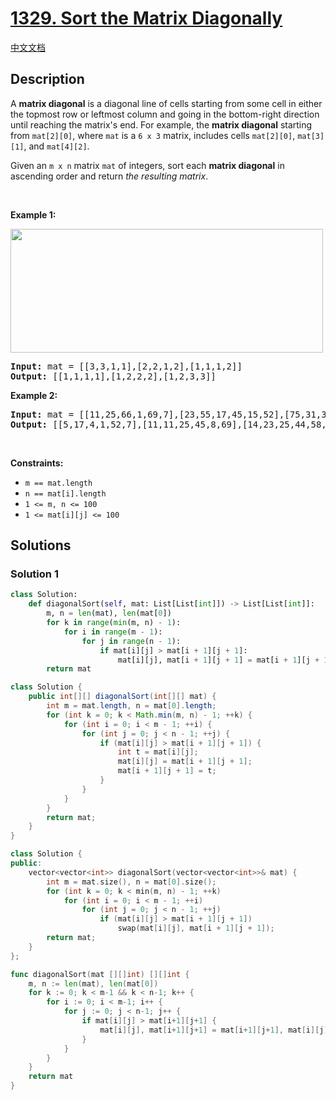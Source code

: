# [1329. Sort the Matrix Diagonally](https://leetcode.com/problems/sort-the-matrix-diagonally)

[中文文档](/solution/1300-1399/1329.Sort%20the%20Matrix%20Diagonally/README.md)

## Description

<p>A <strong>matrix diagonal</strong> is a diagonal line of cells starting from some cell in either the topmost row or leftmost column and going in the bottom-right direction until reaching the matrix&#39;s end. For example, the <strong>matrix diagonal</strong> starting from <code>mat[2][0]</code>, where <code>mat</code> is a <code>6 x 3</code> matrix, includes cells <code>mat[2][0]</code>, <code>mat[3][1]</code>, and <code>mat[4][2]</code>.</p>

<p>Given an <code>m x n</code> matrix <code>mat</code> of integers, sort each <strong>matrix diagonal</strong> in ascending order and return <em>the resulting matrix</em>.</p>

<p>&nbsp;</p>
<p><strong class="example">Example 1:</strong></p>
<img alt="" src="https://spcdn.pages.dev/leetcode/problems/1329.Sort%20the%20Matrix%20Diagonally/images/1482_example_1_2.png" style="width: 500px; height: 198px;" />
<pre>
<strong>Input:</strong> mat = [[3,3,1,1],[2,2,1,2],[1,1,1,2]]
<strong>Output:</strong> [[1,1,1,1],[1,2,2,2],[1,2,3,3]]
</pre>

<p><strong class="example">Example 2:</strong></p>

<pre>
<strong>Input:</strong> mat = [[11,25,66,1,69,7],[23,55,17,45,15,52],[75,31,36,44,58,8],[22,27,33,25,68,4],[84,28,14,11,5,50]]
<strong>Output:</strong> [[5,17,4,1,52,7],[11,11,25,45,8,69],[14,23,25,44,58,15],[22,27,31,36,50,66],[84,28,75,33,55,68]]
</pre>

<p>&nbsp;</p>
<p><strong>Constraints:</strong></p>

<ul>
	<li><code>m == mat.length</code></li>
	<li><code>n == mat[i].length</code></li>
	<li><code>1 &lt;= m, n &lt;= 100</code></li>
	<li><code>1 &lt;= mat[i][j] &lt;= 100</code></li>
</ul>

## Solutions

### Solution 1

<!-- tabs:start -->

```python
class Solution:
    def diagonalSort(self, mat: List[List[int]]) -> List[List[int]]:
        m, n = len(mat), len(mat[0])
        for k in range(min(m, n) - 1):
            for i in range(m - 1):
                for j in range(n - 1):
                    if mat[i][j] > mat[i + 1][j + 1]:
                        mat[i][j], mat[i + 1][j + 1] = mat[i + 1][j + 1], mat[i][j]
        return mat
```

```java
class Solution {
    public int[][] diagonalSort(int[][] mat) {
        int m = mat.length, n = mat[0].length;
        for (int k = 0; k < Math.min(m, n) - 1; ++k) {
            for (int i = 0; i < m - 1; ++i) {
                for (int j = 0; j < n - 1; ++j) {
                    if (mat[i][j] > mat[i + 1][j + 1]) {
                        int t = mat[i][j];
                        mat[i][j] = mat[i + 1][j + 1];
                        mat[i + 1][j + 1] = t;
                    }
                }
            }
        }
        return mat;
    }
}
```

```cpp
class Solution {
public:
    vector<vector<int>> diagonalSort(vector<vector<int>>& mat) {
        int m = mat.size(), n = mat[0].size();
        for (int k = 0; k < min(m, n) - 1; ++k)
            for (int i = 0; i < m - 1; ++i)
                for (int j = 0; j < n - 1; ++j)
                    if (mat[i][j] > mat[i + 1][j + 1])
                        swap(mat[i][j], mat[i + 1][j + 1]);
        return mat;
    }
};
```

```go
func diagonalSort(mat [][]int) [][]int {
	m, n := len(mat), len(mat[0])
	for k := 0; k < m-1 && k < n-1; k++ {
		for i := 0; i < m-1; i++ {
			for j := 0; j < n-1; j++ {
				if mat[i][j] > mat[i+1][j+1] {
					mat[i][j], mat[i+1][j+1] = mat[i+1][j+1], mat[i][j]
				}
			}
		}
	}
	return mat
}
```

<!-- tabs:end -->

<!-- end -->
